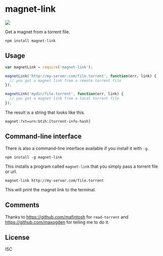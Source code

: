 # magnet-link

[![](https://travis-ci.org/ngoldman/magnet-link.svg)](https://travis-ci.org/ngoldman/magnet-link)

Get a magnet from a torrent file.

```
npm install magnet-link
```

## Usage

``` js
var magnetLink = require('magnet-link');

magnetLink('http://my-server.com/file.torrent', function(err, link) {
  // you got a magnet link from a remote torrent file
});

magnetLink('mydir/file.torrent', function(err, link) {
  // you got a magnet link from a local torrent file
});
```

The result is a string that looks like this.

```
magnet:?xt=urn:btih:[torrent-info-hash]
```

## Command-line interface

There is also a command-line interface available if you install it with `-g`.

```
npm install -g magnet-link
```

This installs a program called `magnet-link` that you simply pass a torrent file or url.

```
magnet-link http://my-server.com/file.torrent
```

This will print the magnet link to the terminal.

## Comments

Thanks to https://github.com/mafintosh for `read-torrent` and https://github.com/maxogden for telling me to do it.

## License

ISC
